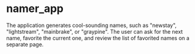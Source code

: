 # namer_app
The application generates cool-sounding names, such as "newstay", "lightstream", "mainbrake", or "graypine". The user can ask for the next name, favorite the current one, and review the list of favorited names on a separate page.
